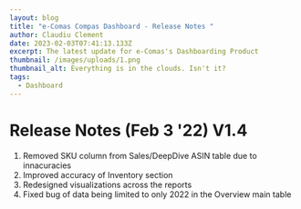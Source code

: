 ```yaml
---
layout: blog
title: "e-Comas Compas Dashboard - Release Notes "
author: Claudiu Clement
date: 2023-02-03T07:41:13.133Z
excerpt: The latest update for e-Comas's Dashboarding Product
thumbnail: /images/uploads/1.png
thumbnail_alt: Everything is in the clouds. Isn't it?
tags:
  - Dashboard
---
```

# **R﻿elease Notes (Feb 3 '22) V1.4**

1. R﻿emoved SKU column from Sales/DeepDive ASIN table due to innacuracies 
2. I﻿mproved accuracy of Inventory section 
3. R﻿edesigned visualizations across the reports
4. F﻿ixed bug of data being limited to only 2022 in the Overview main table